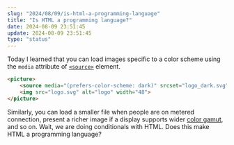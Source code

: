 ```yaml
---
slug: "2024/08/09/is-html-a-programming-language"
title: "Is HTML a programming language?"
date: 2024-08-09 23:51:45
update: 2024-08-09 23:51:45
type: "status"
---
```


Today I learned that you can load images specific to a color scheme using the `media` attribute of [`<source>`](https://developer.mozilla.org/en-US/docs/Web/HTML/Element/source) element.

```html {2}
<picture>
	<source media="(prefers-color-scheme: dark)" srcset="logo_dark.svg">
	<img src="logo.svg" alt="logo" width="48">
</picture>
```

Similarly, you can load a smaller file when people are on metered connection, present a richer image if a display supports wider [color gamut](https://en.wikipedia.org/wiki/Gamut), and so on. Wait, we are doing conditionals with HTML. Does this make HTML a programming language?
